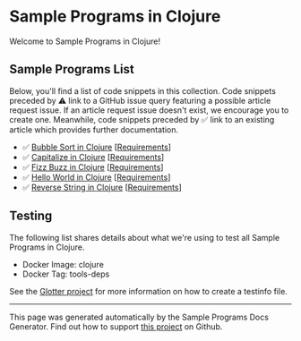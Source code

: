 # Sample Programs in Clojure

Welcome to Sample Programs in Clojure!

## Sample Programs List

Below, you'll find a list of code snippets in this collection. Code snippets preceded by :warning: link to a GitHub issue query featuring a possible article request issue. If an article request issue doesn't exist, we encourage you to create one. Meanwhile, code snippets preceded by :white_check_mark: link to an existing article which provides further documentation.

- :white_check_mark: [Bubble Sort in Clojure](https://sample-programs.therenegadecoder.com/projects/bubble-sort/clojure) [[Requirements](https://sample-programs.therenegadecoder.com/projects/bubble-sort)]
- :white_check_mark: [Capitalize in Clojure](https://sample-programs.therenegadecoder.com/projects/capitalize/clojure) [[Requirements](https://sample-programs.therenegadecoder.com/projects/capitalize)]
- :white_check_mark: [Fizz Buzz in Clojure](https://sample-programs.therenegadecoder.com/projects/fizz-buzz/clojure) [[Requirements](https://sample-programs.therenegadecoder.com/projects/fizz-buzz)]
- :white_check_mark: [Hello World in Clojure](https://sample-programs.therenegadecoder.com/projects/hello-world/clojure) [[Requirements](https://sample-programs.therenegadecoder.com/projects/hello-world)]
- :white_check_mark: [Reverse String in Clojure](https://sample-programs.therenegadecoder.com/projects/reverse-string/clojure) [[Requirements](https://sample-programs.therenegadecoder.com/projects/reverse-string)]

## Testing

The following list shares details about what we're using to test all Sample Programs in Clojure.

- Docker Image: clojure
- Docker Tag: tools-deps

See the [Glotter project](https://github.com/auroq/glotter) for more information on how to create a testinfo file.

---

This page was generated automatically by the Sample Programs Docs Generator. Find out how to support [this project](https://github.com/TheRenegadeCoder/sample-programs-docs-generator) on Github.